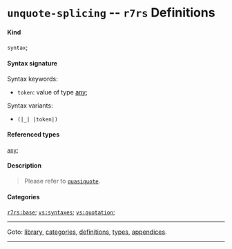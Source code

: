 

<a id='definition__r7rs__unquote-splicing'></a>

# `unquote-splicing` -- `r7rs` Definitions


#### Kind

`syntax`;


#### Syntax signature

Syntax keywords:
 * `token`: value of type [any](../../r7rs/types/any.md#type__r7rs__any);

Syntax variants:
 * `(|_| |token|)`


#### Referenced types

[`any`](../../r7rs/types/any.md#type__r7rs__any);


#### Description

> Please refer to [`quasiquote`](../../r7rs/definitions/quasiquote.md#definition__r7rs__quasiquote).


#### Categories

[`r7rs:base`](../../r7rs/categories/r7rs_3a_base.md#category__r7rs__r7rs_3a_base);
[`vs:syntaxes`](../../r7rs/categories/vs_3a_syntaxes.md#category__r7rs__vs_3a_syntaxes);
[`vs:quotation`](../../r7rs/categories/vs_3a_quotation.md#category__r7rs__vs_3a_quotation);

----

Goto: [library](../../r7rs/_index.md#library__r7rs), [categories](../../r7rs/categories/_index.md#toc__r7rs__categories), [definitions](../../r7rs/definitions/_index.md#toc__r7rs__definitions), [types](../../r7rs/types/_index.md#toc__r7rs__types), [appendices](../../r7rs/appendices/_index.md#toc__r7rs__appendices).

----

